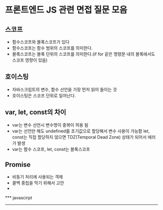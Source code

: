 # 프론트엔드 JS 관련 면접 질문 모음

## 스코프
  * 함수스코프와 블록스코프가 있다
  * 함수스코프는 함수 범위의 스코프를 의미한다.
  * 블록스코프는 블록 단위의 스코프를 의미한다.(if for 같은 명령문 내의 블록에서도 스코프 영향이 있음)
  
## 호이스팅
  * 자바스크립트의 변수, 함수 선언을 가장 먼저 읽어 들이는 것
  * 호이스팅은 스코프 단위로 일어난다.

## var, let, const의 차이
  * var는 변수 선언시 변수명이 중복이 허용 됨
  * var는 선언만 해도 undefined를 초기값으로 할당해서 변수 사용이 가능함
    let, const는 직접 할당하지 않으면 TDZ(Temporal Dead Zone) 상태가 되어서 에러가 발생
  * var는 함수 스코프, let, const는 블록스코프

## Promise
 * 비동기 처리에 사용되는 객체
 * 콜백 중첩을 막기 위해서 고안
 * 
 *** javascirpt
 
 ***
